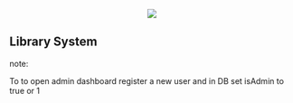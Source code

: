 <p align="center"><img src="https://laravel.com/assets/img/components/logo-laravel.svg"></p>

<p align="center">
<h2>Library System</h2>
<p>note:</p>
<p>To to open admin dashboard register a new user and in DB set isAdmin to true or 1</p>
